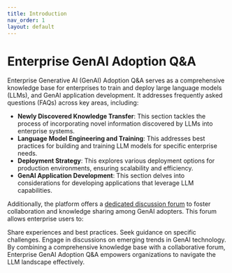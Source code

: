 ```yaml
---
title: Introduction
nav_order: 1
layout: default
---
```


# Enterprise GenAI Adoption Q&A 


Enterprise Generative AI (GenAI) Adoption Q&A serves as a comprehensive knowledge base for enterprises to train and deploy large language models (LLMs), and GenAI application development. It addresses frequently asked questions (FAQs) across key areas, including:

- **Newly Discovered Knowledge Transfer**: This section tackles the process of incorporating novel information discovered by LLMs into enterprise systems.
- **Language Model Engineering and Training**: This addresses best practices for building and training LLM models for specific enterprise needs.
- **Deployment Strategy**: This explores various deployment options for production environments, ensuring scalability and efficiency.
- **GenAI Application Development**: This section delves into considerations for developing applications that leverage LLM capabilities.

Additionally, the platform offers a [dedicated discussion forum](https://github.com/jingnanzhou/genai-adoption-qa/discussions) to foster collaboration and knowledge sharing among GenAI adopters. This forum allows enterprise users to:

Share experiences and best practices.
Seek guidance on specific challenges.
Engage in discussions on emerging trends in GenAI technology.
By combining a comprehensive knowledge base with a collaborative forum, Enterprise GenAI Adoption Q&A empowers organizations to navigate the LLM landscape effectively.

